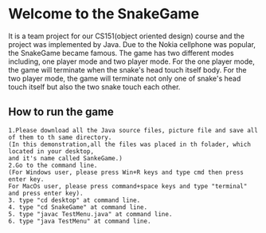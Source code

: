 # Welcome to the SnakeGame
It is a team project for our CS151(object oriented design) course and the project was implemented by Java.
Due to the Nokia cellphone was popular, the SnakeGame became famous. 
The game has two different modes including, one player mode and two player mode. 
For the one player mode, the game will terminate when the snake's head touch itself body. 
For the two player mode, the game will terminate not only one of snake's head touch itself but also the two snake touch each other.


## How to run the game

    1.Please download all the Java source files, picture file and save all of them to th same directory. 
    (In this demonstration,all the files was placed in th folader, which located in your desktop, 
    and it's name called SankeGame.)
    2.Go to the command line. 
    (For Windows user, please press Win+R keys and type cmd then press enter key. 
    For MacOs user, please press command+space keys and type "terminal" and press enter key).
    3. type "cd desktop" at command line.
    4. type "cd SnakeGame" at command line.
    5. type "javac TestMenu.java" at command line.
    6. type "java TestMenu" at command line.
   

